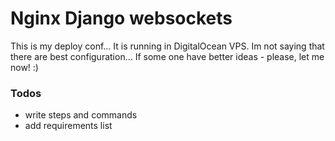 # Nginx Django websockets

This is my deploy conf... It is running in DigitalOcean VPS.
Im not saying that there are best configuration... If some one have better ideas - please, let me now! :)

### Todos
 - write steps and commands
 - add requirements list
